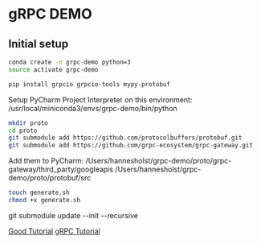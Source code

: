 # gRPC DEMO

## Initial setup

```bash
conda create -n grpc-demo python=3
source activate grpc-demo
```

```bash
pip install grpcio grpcio-tools mypy-protobuf
```

Setup PyCharm Project Interpreter on this environment:
/usr/local/miniconda3/envs/grpc-demo/bin/python

```bash
mkdir proto
cd proto
git submodule add https://github.com/protocolbuffers/protobuf.git
git submodule add https://github.com/grpc-ecosystem/grpc-gateway.git
```

Add them to PyCharm:
/Users/hannesholst/grpc-demo/proto/grpc-gateway/third_party/googleapis
/Users/hannesholst/grpc-demo/proto/protobuf/src

```bash
touch generate.sh
chmod +x generate.sh
```

git submodule update --init --recursive

[Good Tutorial](https://alexandreesl.com/2017/05/02/grpc-transporting-massive-data-with-googles-serialization/)
[gRPC Tutorial](https://grpc.io/docs/tutorials/basic/python.html#client)
